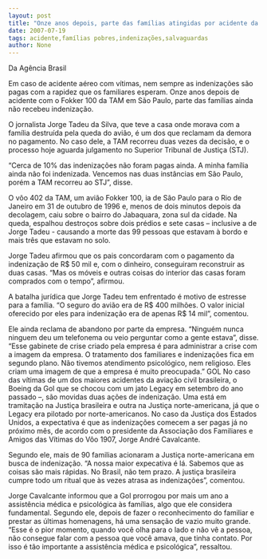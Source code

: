 ```yaml
---
layout: post
title: "Onze anos depois, parte das famílias atingidas por acidente da TAM ainda aguarda indenizações "
date: 2007-07-19
tags: acidente,famílias pobres,indenizações,salvaguardas
author: None
---
```

Da Ag&ecirc;ncia Brasil&nbsp;

Em caso de acidente a&eacute;reo com v&iacute;timas, nem sempre as indeniza&ccedil;&otilde;es s&atilde;o pagas com a rapidez que os familiares esperam. Onze anos depois de acidente com o Fokker 100 da TAM em S&atilde;o Paulo, parte das fam&iacute;lias ainda n&atilde;o recebeu indeniza&ccedil;&atilde;o. 

O jornalista Jorge Tadeu da Silva, que teve a casa onde morava com a fam&iacute;lia destru&iacute;da pela queda do avi&atilde;o, &eacute; um dos que reclamam da demora no pagamento. No caso dele, a TAM recorreu duas vezes da decis&atilde;o, e o processo hoje aguarda julgamento no Superior Tribunal de Justi&ccedil;a (STJ). 

&ldquo;Cerca de 10% das indeniza&ccedil;&otilde;es n&atilde;o foram pagas ainda. A minha fam&iacute;lia ainda n&atilde;o foi indenizada. Vencemos nas duas inst&acirc;ncias em S&atilde;o Paulo, por&eacute;m a TAM recorreu ao STJ&rdquo;, disse. 

O v&ocirc;o 402 da TAM, um avi&atilde;o Fokker 100, ia de S&atilde;o Paulo para o Rio de Janeiro em 31 de outubro de 1996 e, menos de dois minutos depois da decolagem, caiu sobre o bairro do Jabaquara, zona sul da cidade. 
Na queda, espalhou destro&ccedil;os sobre dois pr&eacute;dios e sete casas &ndash; inclusive a de Jorge Tadeu - causando a morte das 99 pessoas que estavam &agrave; bordo e mais tr&ecirc;s que estavam no solo. 

Jorge Tadeu&nbsp;afirmou que os pais concordaram com o pagamento da indeniza&ccedil;&atilde;o de R$ 50 mil e, com o dinheiro, conseguiram reconstruir as duas casas. &ldquo;Mas os m&oacute;veis e outras coisas do interior das casas foram comprados com o tempo&rdquo;, afirmou. 

A batalha jur&iacute;dica que Jorge Tadeu tem enfrentado &eacute; motivo de estresse para a fam&iacute;lia. &ldquo;O seguro do avi&atilde;o era de R$ 400 milh&otilde;es. O valor inicial oferecido por eles para indeniza&ccedil;&atilde;o era de apenas R$ 14 mil&rdquo;, comentou. 

Ele ainda reclama de abandono por parte da empresa. &ldquo;Ningu&eacute;m nunca ninguem deu um telefonema ou veio perguntar como a gente estava&rdquo;, disse. &ldquo;Esse gabinete de crise criado pela empresa &eacute; para administrar a crise com a imagem da empresa. O tratamento dos familiares e indeniza&ccedil;&otilde;es fica em segundo plano. N&atilde;o tivemos atendimento psicol&oacute;gico, nem religioso. Eles criam uma imagem de que a empresa &eacute; muito preocupada.&rdquo; 
GOL
No caso das v&iacute;timas de um dos maiores acidentes da avia&ccedil;&atilde;o civil brasileira, o Boeing da Gol que se chocou com um jato Legacy em setembro do ano passado &ndash;, s&atilde;o movidas duas a&ccedil;&otilde;es de indeniza&ccedil;&atilde;o. Uma est&aacute; em tramita&ccedil;&atilde;o na Justi&ccedil;a brasileira e outra na Justi&ccedil;a norte-americana, j&aacute; que o Legacy era pilotado por norte-americanos. 
No caso da Justi&ccedil;a dos Estados Unidos, a expectativa &eacute; que as indeniza&ccedil;&otilde;es comecem a ser pagas j&aacute; no pr&oacute;ximo m&ecirc;s, de acordo com o presidente da Associa&ccedil;&atilde;o dos Familiares e Amigos das V&iacute;timas do V&ocirc;o 1907, Jorge Andr&eacute; Cavalcante. 

Segundo ele, mais de 90 familias acionaram a Justi&ccedil;a norte-americana em busca de indeniza&ccedil;&atilde;o. &ldquo;A nossa maior expecativa &eacute; l&aacute;. Sabemos que as coisas s&atilde;o mais r&aacute;pidas. No Brasil, n&atilde;o tem prazo. A justi&ccedil;a brasileira cumpre todo um ritual que &agrave;s vezes atrasa as indeniza&ccedil;&otilde;es&rdquo;, comentou. 

Jorge Cavalcante informou que a Gol prorrogou por mais um ano a assist&ecirc;ncia m&eacute;dica e psicol&oacute;gica &agrave;s fam&iacute;lias, algo que ele considera fundamental. Segundo ele, depois de fazer o reconhecimento do familiar e prestar as &uacute;ltimas homenagens, h&aacute; uma sensa&ccedil;&atilde;o de vazio muito grande. 
&ldquo;Esse &eacute; o pior momento, quando voc&ecirc; olha para o lado e n&atilde;o v&ecirc; a pessoa, n&atilde;o consegue falar com a pessoa que voc&ecirc; amava, que tinha contato. Por isso &eacute; t&atilde;o importante a assist&ecirc;ncia m&eacute;dica e psicol&oacute;gica&rdquo;, ressaltou.  